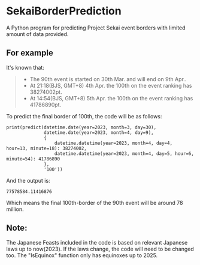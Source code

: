 # SekaiBorderPrediction
A Python program for predicting Project Sekai event borders with limited amount of data provided.

## For example
It's known that:
> * The 90th event is started on 30th Mar. and will end on 9th Apr..
> * At 21:18(BJS, GMT+8) 4th Apr. the 100th on the event ranking has 38274002pt. 
> * At 14:54(BJS, GMT+8) 5th Apr. the 100th on the event ranking has 41786890pt.

To predict the final border of 100th, the code will be as follows:
```
print(predict(datetime.date(year=2023, month=3, day=30),
              datetime.date(year=2023, month=4, day=9),
              {
                  datetime.datetime(year=2023, month=4, day=4, hour=13, minute=18): 38274002,
                  datetime.datetime(year=2023, month=4, day=5, hour=6, minute=54): 41786890
              },
              '100'))
```
And the output is:
```
77578584.11416876
```
Which means the final 100th-border of the 90th event will be around 78 million.

## Note:
The Japanese Feasts included in the code is based on relevant Japanese laws up to now(2023). If the laws change, the code will need to be changed too.
The "IsEquinox" function only has equinoxes up to 2025.

